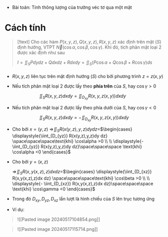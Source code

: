 - Bài toán: Tính thông lượng của trường véc tơ qua một mặt
# Cách tính

>[!text]
>Cho các hàm $P(x,y,z), Q(x,y,z), R(x,y,z)$ xác định trên mặt $(S)$ định hướng, VTPT $\vec N(\cos \alpha, \cos \beta, \cos \gamma)$. Khi đó, tích phân mặt loại 2 được xác định như sau
>
>$I=\displaystyle{\iint_S Pdydz+Qdxdz+Rdxdy=\iint_S (P\cos\alpha +Q\cos\beta + R\cos \gamma)ds}$

### 

- $R(x,y,z)$ liên tục trên mặt định hướng $(S)$ cho bởi phương trình  $z=z(x,y)$ 

- Nếu tích phân mặt loại 2 được lấy theo **phía trên** của $S$, hay $\cos\gamma >0$

$\hspace{3cm}$$\displaystyle{\iint_S R(x,y,z)dx dy = \iint_{D_{xy}} R(x,y,z(x,y))dx dy}$

- Nếu tích phân mặt loại 2 được lấy theo phía dưới của $S$, hay $\cos\gamma <0$

$\hspace{3cm}$$\displaystyle{\iint_S R(x,y,z)dx dy = -\iint_{D_{xy}} R(x,y,z(x,y))dx dy}$


- Cho bởi $x=(y,z)$
	   $\Rightarrow$$\displaystyle{\iint_S R(x(y,z),y,z)dy dz =}$$\begin{cases} \displaystyle{\iint_{D_{yz}} R(x(y,z),y,z)dy dz} \space\space\space\text{khi} \cos\alpha >0 \\ \\ \displaystyle{- \iint_{D_{yz}} R(x(y,z),y,z)dy dz}\space\space\space \text{khi} \cos\alpha <0 \end{cases}$

- Cho bởi $y=(x,z)$

 
   $\Rightarrow$$\displaystyle{\iint_S R(x,y(x,z),z)dx dz =}$$\begin{cases} \displaystyle{\iint_{D_{xz}} R(x,y(x,z),z)dx dz} \space\space\space\text{khi} \cos\beta >0 \\ \\ \displaystyle{- \iint_{D_{xz}} R(x,y(x,z),z)dx dz}\space\space\space \text{khi} \cos\gamma <0 \end{cases}$

- Trong đó $D_{xy}, D_{yz}, D_{xz}$ lần lượt là hình chiếu của $S$ lên trục tương ứng

- Ví dụ:
>![[Pasted image 20240517104854.png]]

>![[Pasted image 20240517115714.png]]




